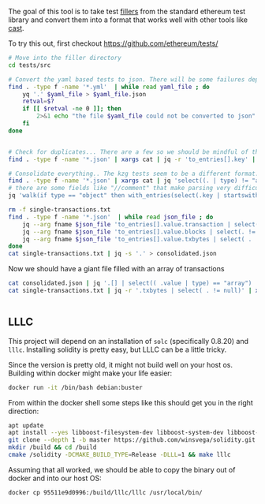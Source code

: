 The goal of this tool is to take test [fillers](https://github.com/ethereum/tests/tree/develop/src) 
from the standard ethereum test library and convert them into a format that
works well with other tools like [cast](https://book.getfoundry.sh/cast/).


To try this out, first checkout https://github.com/ethereum/tests/

```bash
# Move into the filler directory
cd tests/src

# Convert the yaml based tests to json. There will be some failures depending on the version of yq used
find . -type f -name '*.yml'  | while read yaml_file ; do
    yq '.' $yaml_file > $yaml_file.json
    retval=$?
    if [[ $retval -ne 0 ]]; then
        2>&1 echo "the file $yaml_file could not be converted to json"
    fi
done


# Check for duplicates... There are a few so we should be mindful of that
find . -type f -name '*.json' | xargs cat | jq -r 'to_entries[].key' | uniq -c | sort

# Consolidate everything.. The kzg tests seem to be a different format.. So excluding them with the array check
find . -type f -name '*.json' | xargs cat | jq 'select((. | type) != "array")' | jq -s 'add' > merged.json
# there are some fields like "//comment" that make parsing very difficult
jq 'walk(if type == "object" then with_entries(select(.key | startswith("//") | not)) else . end)' merged.json  > merged.nocomment.json

rm -f single-transactions.txt
find . -type f -name '*.json'  | while read json_file ; do
    jq --arg fname $json_file 'to_entries[].value.transaction | select(.!= null) | .fname = $fname' $json_file >> single-transactions.txt
    jq --arg fname $json_file 'to_entries[].value.blocks | select(. != null) | .[].transactions | select(. != null) | .[] | .fname = $fname' $json_file >> single-transactions.txt
    jq --arg fname $json_file 'to_entries[].value.txbytes | select( . != null) | {txbytes: ., fname: $fname} ' $json_file >> single-transactions.txt
done
cat single-transactions.txt | jq -s '.' > consolidated.json

```

Now we should have a giant file filled with an array of transactions

```bash
cat consolidated.json | jq '.[] | select(( .value | type) == "array") | select((.value | length) > 1)'
cat single-transactions.txt | jq -r '.txbytes | select( . != null)' | xargs -I xxx cast publish --rpc-url http://34.175.214.161:18124 xxx
```


```bash
```

## LLLC

This project will depend on an installation of `solc` (specifically
0.8.20) and `lllc`. Installing solidity is pretty easy, but LLLC can
be a little tricky.

Since the version is pretty old, it might not build well on your host
os. Building within docker might make your life easier:

```bash
docker run -it /bin/bash debian:buster
```

From within the docker shell some steps like this should get you in
the right direction:

```bash
apt update
apt install --yes libboost-filesystem-dev libboost-system-dev libboost-program-options-dev libboost-test-dev git cmake g++
git clone --depth 1 -b master https://github.com/winsvega/solidity.git /solidity
mkdir /build && cd /build
cmake /solidity -DCMAKE_BUILD_TYPE=Release -DLLL=1 && make lllc
```

Assuming that all worked, we should be able to copy the binary out of
docker and into our host OS:

```bash
docker cp 95511e9d0996:/build/lllc/lllc /usr/local/bin/
```
